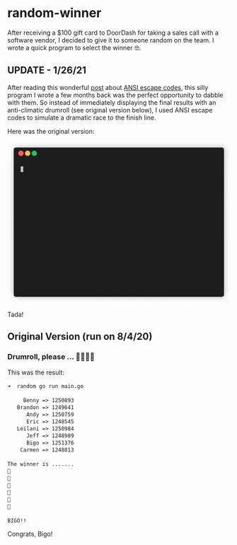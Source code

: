 # random-winner
After receiving a $100 gift card to DoorDash for taking a sales call with a software vendor, I decided to give it to someone random on the team.  I wrote a quick program to select the winner 🤓.

## UPDATE - 1/26/21
After reading this wonderful [post](https://www.lihaoyi.com/post/BuildyourownCommandLinewithANSIescapecodes.html) about [ANSI escape codes](https://en.wikipedia.org/wiki/ANSI_escape_code), this silly program I wrote a few months back was the perfect opportunity to dabble with them.  So instead of immediately displaying the final results with an anti-climatic drumroll (see original version below), I used ANSI escape codes to simulate a dramatic race to the finish line.

Here was the original version:

![Original](gifs/original.gif)

Tada!
<TODO>
     


## Original Version (run on 8/4/20)
### Drumroll, please ... 🥁🥁🥁🥁
This was the result:
```
➜  random go run main.go

     Benny => 1250893
   Brandon => 1249641
      Andy => 1250759
      Eric => 1248545
   Leilani => 1250984
      Jeff => 1248989
      Bigo => 1251376
    Carmen => 1248813

The winner is .......
🥁
🥁
🥁
🥁
🥁
🥁

BIGO!!
```

Congrats, Bigo!
